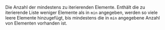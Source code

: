 Die Anzahl der mindestens zu iterierenden Elemente. Enthält die zu iterierende
Liste weniger Elemente als in `min` angegeben, werden so viele leere Elemente
hinzugefügt, bis mindestens die in `min` angegebene Anzahl von Elementen
vorhanden ist.